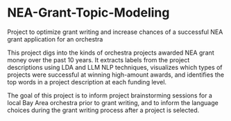 # NEA-Grant-Topic-Modeling
Project to optimize grant writing and increase chances of a successful NEA grant application for an orchestra

This project digs into the kinds of orchestra projects awarded NEA grant money over the past 10 years. It extracts labels from the project descriptions using LDA and LLM NLP techniques, visualizes which types of projects were successful at winning high-amount awards, and identifies the top words in a project description at each funding level. 

The goal of this project is to inform project brainstorming sessions for a local Bay Area orchestra prior to grant writing, and to inform the language choices during the grant writing process after a project is selected.
